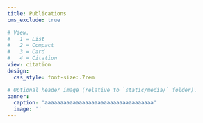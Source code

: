 ```yaml
---
title: Publications
cms_exclude: true

# View.
#   1 = List
#   2 = Compact
#   3 = Card
#   4 = Citation
view: citation
design:
  css_style: font-size:.7rem

# Optional header image (relative to `static/media/` folder).
banner:
  caption: 'aaaaaaaaaaaaaaaaaaaaaaaaaaaaaaaaaaa'
  image: ''
---
```

